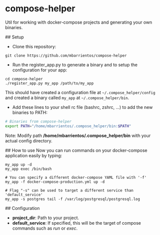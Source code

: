 # compose-helper
Util for working with docker-compose projects and generating your own binaries.

## Setup
* Clone this repository:
```shell
git clone https://github.com/mbarrientos/compose-helper
```

* Run the register_app.py to generate a binary and to setup the configuration for your app:
```shell
cd compose-helper
./register_app.py my_app /path/to/my_app
```
This should have created a configuration file at `~/.compose_helper/config` and created a binary called `my_app` at `~/.compose_helper/bin`.

* Add these lines to your shell rc file (bashrc, zshrc, ...) to add the new binaries to PATH:
```bash
# Binaries from compose-helper
export PATH="/home/mbarrientos/.compose_helper/bin:$PATH"
```
Note: Modify path **/home/mbarrientos/.compose_helper/bin** with your actual config directory.

## How to use
Now you can run commands on your docker-compose application easily by typing:
```
my_app up -d
my_app exec /bin/bash

# You can specify a different docker-compose YAML file with '-f'
my_app -f docker-compose-production.yml up -d

# Flag "-s" can be used to target a different service than 'default_service'
my_app -s postgres tail -f /var/log/postgresql/postgresql.log
```

## Configuration
* **project_dir**: Path to your project.
* **default_service**: If specified, this will be the target of compose commands such as *run* or *exec*.
